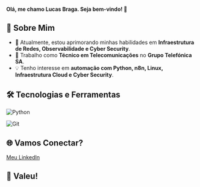 #### Olá, me chamo Lucas Braga. Seja bem-vindo! 👋

## 🚀 Sobre Mim
- 🌱 Atualmente, estou aprimorando minhas habilidades em **Infraestrutura de Redes, Observabilidade e Cyber Security**.
- 💼 Trabalho como **Técnico em Telecomunicações** no **Grupo Telefónica SA**.
- 💡 Tenho interesse em **automação com Python, n8n, Linux, Infraestrutura Cloud e Cyber Security**.

## 🛠️ Tecnologias e Ferramentas
![Python](https://img.shields.io/badge/Python-000?style=for-the-badge&logo=python)

![Git](https://img.shields.io/badge/Git-000?style=for-the-badge&logo=git)

## 🌐 Vamos Conectar?
[Meu LinkedIn](https://www.linkedin.com/in/bragals)


## 🤝 Valeu!
